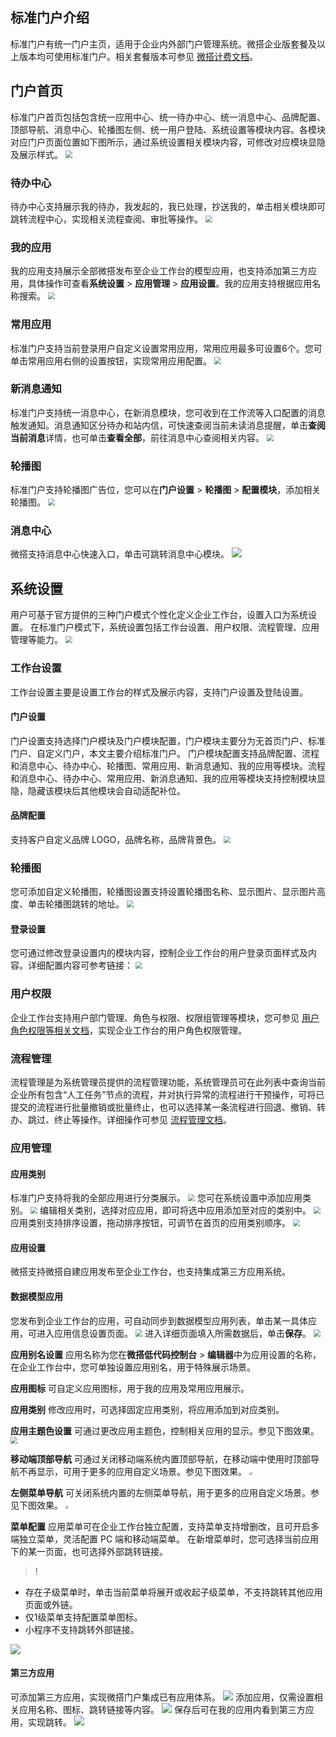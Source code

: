 ## 标准门户介绍
标准门户有统一门户主页，适用于企业内外部门户管理系统。微搭企业版套餐及以上版本均可使用标准门户。相关套餐版本可参见 [微搭计费文档](https://cloud.tencent.com/document/product/1301/48867)。


## 门户首页
标准门户首页包括包含统一应用中心、统一待办中心、统一消息中心、品牌配置、顶部导航、消息中心、轮播图左侧、统一用户登陆、系统设置等模块内容。各模块对应门户页面位置如下图所示，通过系统设置相关模块内容，可修改对应模块显隐及展示样式。
<img src="https://qcloudimg.tencent-cloud.cn/raw/278e933a794019fc7988c855ab004a44.png" style="zoom:70%;" />

### 待办中心
待办中心支持展示我的待办，我发起的，我已处理，抄送我的，单击相关模块即可跳转流程中心，实现相关流程查阅、审批等操作。
<img src="https://qcloudimg.tencent-cloud.cn/raw/b2c74eed2618f6b43f679168cad35ac2.png" style="zoom:70%;" />

### 我的应用
我的应用支持展示全部微搭发布至企业工作台的模型应用，也支持添加第三方应用，具体操作可查看**系统设置** > **应用管理** > **应用设置**。我的应用支持根据应用名称搜索。
<img src="https://qcloudimg.tencent-cloud.cn/raw/9a2dd5fd9c322d7eb7fbb28887681052.png" style="zoom:70%;" />

### 常用应用
标准门户支持当前登录用户自定义设置常用应用，常用应用最多可设置6个。您可单击常用应用右侧的设置按钮，实现常用应用配置。
<img src="https://qcloudimg.tencent-cloud.cn/raw/045a51696c5cede768d95fdd2063023d.png" style="zoom:70%;" />


### 新消息通知
标准门户支持统一消息中心，在新消息模块，您可收到在工作流等入口配置的消息触发通知。消息通知区分待办和站内信，可快速查阅当前未读消息提醒，单击**查阅当前消息**详情，也可单击**查看全部**，前往消息中心查阅相关内容。
<img src="https://qcloudimg.tencent-cloud.cn/raw/f5654c161e65dca7ec3643d541eea6e3.png" style="zoom:70%;" />

### 轮播图
标准门户支持轮播图广告位，您可以在**门户设置** > **轮播图** > **配置模块**，添加相关轮播图。
<img src="https://qcloudimg.tencent-cloud.cn/raw/37bb7f6f2211183c38d87698eebf9424.png" style="zoom:70%;" />


### 消息中心
微搭支持消息中心快速入口，单击可跳转消息中心模块。
![](https://qcloudimg.tencent-cloud.cn/raw/3f8c47af38f885a4abd9ff0c8407b828.png)


## 系统设置 
用户可基于官方提供的三种门户模式个性化定义企业工作台，设置入口为系统设置。
在标准门户模式下，系统设置包括工作台设置、用户权限、流程管理、应用管理等能力。
<img src="https://qcloudimg.tencent-cloud.cn/raw/abd5d1965265f938aea65b8b49b25ecb.png" style="zoom:70%;" />

### 工作台设置
工作台设置主要是设置工作台的样式及展示内容，支持门户设置及登陆设置。

#### 门户设置
门户设置支持选择门户模块及门户模块配置，门户模块主要分为无首页门户、标准门户、自定义门户，本文主要介绍标准门户。
门户模块配置支持品牌配置、流程和消息中心、待办中心、轮播图、常用应用、新消息通知、我的应用等模块。流程和消息中心、待办中心、常用应用、新消息通知、我的应用等模块支持控制模块显隐，隐藏该模块后其他模块会自动适配补位。

#### 品牌配置
支持客户自定义品牌 LOGO，品牌名称，品牌背景色。
<img src="https://qcloudimg.tencent-cloud.cn/raw/13f386b9c69bf991f5fea0387a3f2bf1.png" style="zoom:70%;" />

### 轮播图
您可添加自定义轮播图，轮播图设置支持设置轮播图名称、显示图片、显示图片高度、单击轮播图跳转的地址。
<img src="https://qcloudimg.tencent-cloud.cn/raw/86c7b1e9bd00d9fe7597cf6b3a99db66.png" style="zoom:70%;" />

#### 登录设置
您可通过修改登录设置内的模块内容，控制企业工作台的用户登录页面样式及内容。详细配置内容可参考链接：
<img src="https://qcloudimg.tencent-cloud.cn/raw/c328cdd625983e41495a19a6ebce588d.png" style="zoom:70%;" />

### 用户权限
企业工作台支持用户部门管理、角色与权限、权限组管理等模块，您可参见 [用户角色权限等相关文档](https://cloud.tencent.com/document/product/1301/67238)，实现企业工作台的用户角色权限管理。

### 流程管理
流程管理是为系统管理员提供的流程管理功能，系统管理员可在此列表中查询当前企业所有包含“人工任务”节点的流程，并对执行异常的流程进行干预操作，可将已提交的流程进行批量撤销或批量终止，也可以选择某一条流程进行回退、撤销、转办、跳过、终止等操作。详细操作可参见 [流程管理文档](https://cloud.tencent.com/document/product/1301/82307)。


### 应用管理
#### 应用类别
标准门户支持将我的全部应用进行分类展示。
<img src="https://qcloudimg.tencent-cloud.cn/raw/ff78d1ad7e6eaecbbde6c772c50a994a.png
" style="zoom:70%;" />
您可在系统设置中添加应用类别。
<img src="https://qcloudimg.tencent-cloud.cn/raw/c25be1075a3e2bfdd408ab7b0092f9bc.png
" style="zoom:70%;" />
编辑相关类别，选择对应应用，即可将选中应用添加至对应的类别中。
<img src="https://qcloudimg.tencent-cloud.cn/raw/30a9093de6a6b6f839ddbdbdcab63770.png
" style="zoom:70%;" />
应用类别支持排序设置，拖动排序按钮，可调节在首页的应用类别顺序。
<img src="https://qcloudimg.tencent-cloud.cn/raw/9a8841bdbc80966901abe014e4c87851.png
" style="zoom:70%;" />

#### 应用设置
微搭支持微搭自建应用发布至企业工作台，也支持集成第三方应用系统。

#### 数据模型应用
您发布到企业工作台的应用，可自动同步到数据模型应用列表，单击某一具体应用，可进入应用信息设置页面。
<img src="https://qcloudimg.tencent-cloud.cn/raw/8ca61dba5918edda0758b8b6cc2caf23.png" style="zoom:70%;" />
进入详细页面填入所需数据后，单击**保存**。
<img src="https://qcloudimg.tencent-cloud.cn/raw/7389deba29a1ed83e55fec69abf40887.png" style="zoom:70%;" />

**应用别名设置**
应用名称为您在**微搭低代码控制台** > **编辑器**中为应用设置的名称，在企业工作台中，您可单独设置应用别名，用于特殊展示场景。

**应用图标**
可自定义应用图标，用于我的应用及常用应用展示。

**应用类别**
修改应用时，可选择固定应用类别，将应用添加到对应类别。

**应用主题色设置**
可通过更改应用主题色，控制相关应用的显示。参见下图效果。
<img src="https://qcloudimg.tencent-cloud.cn/raw/3bab4e64ee73bf6a4ea33677ce2df55d.png" style="zoom:70%;" />

**移动端顶部导航**
可通过关闭移动端系统内置顶部导航，在移动端中使用时顶部导航不再显示，可用于更多的应用自定义场景。参见下图效果。
<img src="https://qcloudimg.tencent-cloud.cn/raw/80d447cc39f10b91fc8ced0e90a7077a.jpg" style="zoom:30%;" />

**左侧菜单导航**
可关闭系统内置的左侧菜单导航，用于更多的应用自定义场景。参见下图效果。
<img src="https://qcloudimg.tencent-cloud.cn/raw/144f4a521e30b649e2c12edac12a2ea5.png" style="zoom:30%;" />

**菜单配置**
应用菜单可在企业工作台独立配置，支持菜单支持增删改，且可开启多端独立菜单，灵活配置 PC 端和移动端菜单。
在新增菜单时，您可选择当前应用下的某一页面，也可选择外部跳转链接。
>!
- 存在子级菜单时，单击当前菜单将展开或收起子级菜单，不支持跳转其他应用页面或外链。
- 仅1级菜单支持配置菜单图标。
- 小程序不支持跳转外部链接。

<img src="https://qcloudimg.tencent-cloud.cn/raw/3d1ce4336acd78bdca7516c9d160390e.png" style="zoom:0%;" />

#### 第三方应用
可添加第三方应用，实现微搭门户集成已有应用体系。
<img src="https://qcloudimg.tencent-cloud.cn/raw/f64d1a67481af2eee6ec72f1047302ab.png" style="zoom:0%;" />
添加应用，仅需设置相关应用名称、图标、跳转链接等内容。
<img src="https://qcloudimg.tencent-cloud.cn/raw/c201dadc6ea8960df06e47ffbe86cbe0.png" style="zoom:0%;" />
保存后可在我的应用内看到第三方应用，实现跳转。
<img src="https://qcloudimg.tencent-cloud.cn/raw/b95e36fc8bf7e3f23a01987760f5a961.png" style="zoom:0%;" />
